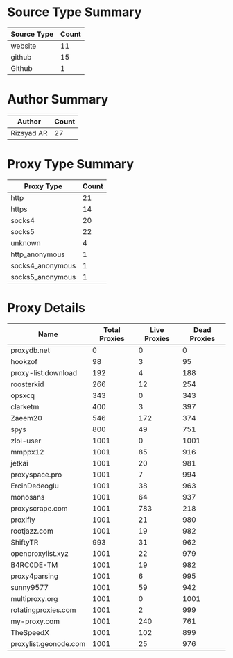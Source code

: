 # Source Type Summary

| Source Type | Count |
|-------------|-------|
| website | 11 |
| github | 15 |
| Github | 1 |


# Author Summary

| Author | Count |
|--------|-------|
| Rizsyad AR | 27 |


# Proxy Type Summary

| Proxy Type | Count |
|------------|-------|
| http | 21 |
| https | 14 |
| socks4 | 20 |
| socks5 | 22 |
| unknown | 4 |
| http_anonymous | 1 |
| socks4_anonymous | 1 |
| socks5_anonymous | 1 |


# Proxy Details

| Name | Total Proxies | Live Proxies | Dead Proxies |
|------|---------------|--------------|---------------|
| proxydb.net | 0 | 0 | 0 |
| hookzof | 98 | 3 | 95 |
| proxy-list.download | 192 | 4 | 188 |
| roosterkid | 266 | 12 | 254 |
| opsxcq | 343 | 0 | 343 |
| clarketm | 400 | 3 | 397 |
| Zaeem20 | 546 | 172 | 374 |
| spys | 800 | 49 | 751 |
| zloi-user | 1001 | 0 | 1001 |
| mmppx12 | 1001 | 85 | 916 |
| jetkai | 1001 | 20 | 981 |
| proxyspace.pro | 1001 | 7 | 994 |
| ErcinDedeoglu | 1001 | 38 | 963 |
| monosans | 1001 | 64 | 937 |
| proxyscrape.com | 1001 | 783 | 218 |
| proxifly | 1001 | 21 | 980 |
| rootjazz.com | 1001 | 19 | 982 |
| ShiftyTR | 993 | 31 | 962 |
| openproxylist.xyz | 1001 | 22 | 979 |
| B4RC0DE-TM | 1001 | 19 | 982 |
| proxy4parsing | 1001 | 6 | 995 |
| sunny9577 | 1001 | 59 | 942 |
| multiproxy.org | 1001 | 0 | 1001 |
| rotatingproxies.com | 1001 | 2 | 999 |
| my-proxy.com | 1001 | 240 | 761 |
| TheSpeedX | 1001 | 102 | 899 |
| proxylist.geonode.com | 1001 | 25 | 976 |
